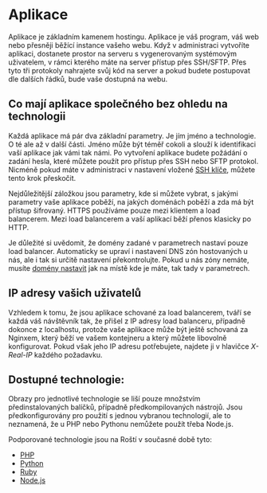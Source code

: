 # Aplikace

Aplikace je základním kamenem hostingu. Aplikace je váš program, váš web nebo přesněji běžící instance vašeho webu. Když v administraci vytvoříte aplikaci, dostanete prostor na serveru s vygenerovaným systémovým uživatelem, v rámci kterého máte na server přístup přes SSH/SFTP. Přes tyto tři protokoly nahrajete svůj kód na server a pokud budete postupovat dle dalších řádků, bude vaše dostupná na webu.


## Co mají aplikace společného bez ohledu na technologii

Každá aplikace má pár dva základní parametry. Je jím jméno a technologie. O té ale až v další části. Jméno může být téměř cokoli a slouží k identifikaci vaší aplikace jak vámi tak námi. Po vytvoření aplikace budete požádání o zadání hesla, které můžete použít pro přístup přes SSH nebo SFTP protokol. Nicméně pokud máte v administraci v nastavení vložené [SSH klíče](../ssh.md), můžete tento krok přeskočit.

Nejdůležitější záložkou jsou parametry, kde si můžete vybrat, s jakými parametry vaše aplikace poběží, na jakých doménách poběží a zda má být přístup šifrovaný. HTTPS používáme pouze mezi klientem a load balancerem. Mezi load balancerem a vaší aplikací běží přenos klasicky po HTTP.

Je důležité si uvědomit, že domény zadané v parametrech nastaví pouze load balancer. Automaticky se upraví i nastavení DNS zón hostovaných u nás, ale i tak si určitě nastavení překontrolujte. Pokud u nás zóny nemáte, musíte [domény nastavit](../dns.md) jak na místě kde je máte, tak tady v parametrech.

## IP adresy vašich uživatelů

Vzhledem k tomu, že jsou aplikace schované za load balancerem, tváří se každá
váš návštěvník tak, že přišel z IP adresy load balanceru, případně dokonce z 
localhostu, protože vaše aplikace může být ještě schovaná za Nginxem, který 
běží ve vašem kontejneru a který můžete libovolně konfigurovat. Pokud však 
jeho IP adresu potřebujete, najdete ji v hlavičce *X-Real-IP* každého požadavku.


## Dostupné technologie:

Obrazy pro jednotlivé technologie se liší pouze množstvím předinstalovaných balíčků, případně předkompilovaných nástrojů. Jsou předkonfigurovány pro použití s jednou vybranou technologií, ale to neznamená, že u PHP nebo Pythonu nemůžete použít třeba Node.js.

Podporované technologie jsou na Roští v současné době tyto:

* [PHP](php.md)
* [Python](python.md)
* [Ruby](ruby.md)
* [Node.js](node.md)

